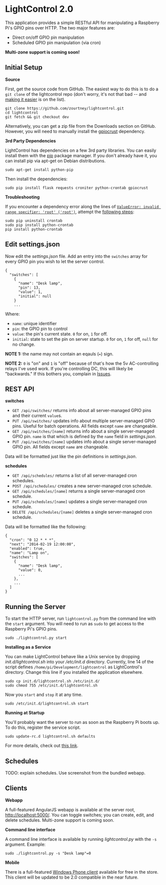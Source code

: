 LightControl 2.0
================

This application provides a simple RESTful API for manipulating a Raspberry Pi's GPIO pins over HTTP. The two major features are:

 - Direct on/off GPIO pin manipulation
 - Scheduled GPIO pin manipulation (via cron)

**Multi-zone support is coming soon!**

Initial Setup
-------------

**Source**

First, get the source code from GitHub. The easiest way to do this is to do a `git clone` of the lightcontrol repo (don't worry, it's not that bad -- and [making it easier](https://github.com/zourtney/lightcontrol/issues/1) is on the list).

    git clone https://github.com/zourtney/lightcontrol.git
    cd lightcontrol
    git fetch && git checkout dev

Alternatively, you can get a zip file from the Downloads section on GitHub. However, you will need to manually install the [gpiocrust](https://github.com/zourtney/gpiocrust) dependency.

**3rd Party Dependencies**

LightControl has dependencies on a few 3rd party libraries. You can easily install them with the [pip](https://pypi.python.org/pypi/pip/) package manager. If you don't already have it, you can install pip via apt-get on Debian distributions.

    sudo apt-get install python-pip

Then install the dependencies:

    sudo pip install flask requests croniter python-crontab gpiocrust

**Troubleshooting**

If you encounter a dependency error along the lines of [`ValueError: invalid range specifier: 'root' ('root')`](https://gist.github.com/zourtney/9340796), attempt the [following steps](https://bugs.launchpad.net/python-crontab/+bug/1199761):

    sudo pip uninstall crontab
    sudo pip install python-crontab
    pip install python-crontab

Edit settings.json
------------------

Now edit the *settings.json* file. Add an entry into the `switches` array for every GPIO pin you wish to let the server control.

    {
      "switches": [
        {
          "name": "Desk lamp",
          "pin": 13,
          "value": 1,
          "initial": null
        }
        ...

Where:

- `name`: unique identifier
- `pin`: the GPIO pin to control
- `value`: the pin's current state. `0` for on, `1` for off.
- `initial`: state to set the pin on server startup. `0` for on, `1` for off, `null` for no change.

**NOTE 1:** the name may not contain an eqauls (`=`) sign.

**NOTE 2:** `0` is "on" and `1` is "off" because of that's how the 5v AC-controlling relays I've used work. If you're controlling DC, this will likely be "backwards." If this bothers you, complain in [Issues](https://github.com/zourtney/lightcontrol/issues).

REST API
--------

**switches**

- `GET /api/switches/` returns info about all server-managed GPIO pins and their current `value`s.
- `PUT /api/switches/` updates info about multiple server-managed GPIO pins. Useful for batch operations. All fields except `name` are changeable.
- `GET /api/switches/[name]` returns info about a single server-managed GPIO pin. `name` is that which is defined by the `name` field in *settings.json*.
- `PUT /api/switches/[name]` updates info about a single server-managed GPIO pin. All fields except `name` are changeable.

Data will be formatted just like the pin definitions in *settings.json*.

**schedules**

- `GET /api/schedules/` returns a list of all server-managed cron schedules.
- `POST /api/schedules/` creates a new server-managed cron schedule.
- `GET /api/schedules/[name]` returns a single server-managed cron schedule.
- `PUT /api/schedules/[name]` updates a single server-managed cron schedule.
- `DELETE /api/schedules/[name]` deletes a single server-managed cron schedule.

Data will be formatted like the following:

    {
      "cron": "0 12 * * *", 
      "next": "2014-02-19 12:00:00", 
      "enabled": true, 
      "name": "Lamp on", 
      "switches": [
        {
          "name": "Desk lamp", 
          "value": 0,
          ...
        },
        ...
      ]
    }

Running the Server
------------------

To start the HTTP server, run `lightcontrol.py` from the command line with the `start` argument. You will need to run as `sudo` to get access to the Raspberry Pi's GPIO pins.

    sudo ./lightcontrol.py start

**Installing as a Service**

You can make LightControl behave like a Unix service by dropping *init.d/lightcontrol.sh* into your */etc/init.d* directory. Currently, line 14 of the script defines `/home/pi/Development/lightcontrol` as LightControl's directory. Change this line if you installed the application elsewhere.

    sudo cp init.d/lightcontrol.sh /etc/init.d/
    sudo chmod 755 /etc/init.d/lightcontrol.sh

Now you `start` and `stop` it at any time.

    sudo /etc/init.d/lightcontrol.sh start

**Running at Startup**

You'll probably want the server to run as soon as the Raspberry Pi boots up. To do this, register the service script.

    sudo update-rc.d lightcontrol.sh defaults

For more details, check out [this link](http://www.stuffaboutcode.com/2012/06/raspberry-pi-run-program-at-start-up.html).

Schedules
---------
TODO: explain schedules. Use screenshot from the bundled webapp.

Clients
-------

**Webapp**

A full-featured AngularJS webapp is available at the server root, [http://localhost:5000/](http://localhost:5000). You can toggle switches; you can create, edit, and delete schedules. Multi-zone support is coming soon.

**Command line interface**

A command line interface is available by running *lightcontrol.py* with the `-s` argument. Example:

    sudo ./lightcontrol.py -s "Desk lamp"=0

**Mobile**

There is a full-featured [Windows Phone client](http://www.windowsphone.com/en-us/store/app/lightcontrol/76eaf03e-8970-4957-bcca-d59486d2475f) available for free in the store. This client will be updated to be 2.0 compatible in the near future.